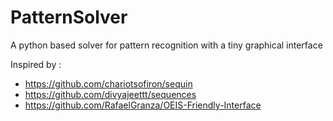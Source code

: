 # PatternSolver
 A python based solver for pattern recognition with a tiny graphical interface

Inspired by :
- https://github.com/chariotsofiron/sequin
- https://github.com/divyajeettt/sequences
- https://github.com/RafaelGranza/OEIS-Friendly-Interface